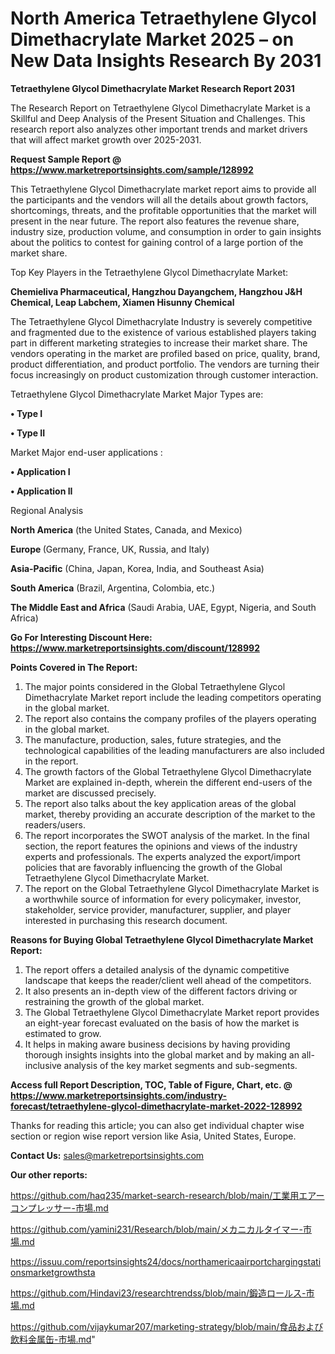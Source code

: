 # North America Tetraethylene Glycol Dimethacrylate Market 2025 – on New Data Insights Research By 2031

<strong>Tetraethylene Glycol Dimethacrylate Market Research Report 2031</strong>

The Research Report on Tetraethylene Glycol Dimethacrylate Market is a Skillful and Deep Analysis of the Present Situation and Challenges. This research report also analyzes other important trends and market drivers that will affect market growth over 2025-2031.

<strong>Request Sample Report @ <a href=https://www.marketreportsinsights.com/sample/128992>https://www.marketreportsinsights.com/sample/128992</a></strong>

This Tetraethylene Glycol Dimethacrylate market report aims to provide all the participants and the vendors will all the details about growth factors, shortcomings, threats, and the profitable opportunities that the market will present in the near future. The report also features the revenue share, industry size, production volume, and consumption in order to gain insights about the politics to contest for gaining control of a large portion of the market share.

Top Key Players in the Tetraethylene Glycol Dimethacrylate Market:

<strong>Chemieliva Pharmaceutical, Hangzhou Dayangchem, Hangzhou J&H Chemical, Leap Labchem, Xiamen Hisunny Chemical</strong>

The Tetraethylene Glycol Dimethacrylate Industry is severely competitive and fragmented due to the existence of various established players taking part in different marketing strategies to increase their market share. The vendors operating in the market are profiled based on price, quality, brand, product differentiation, and product portfolio. The vendors are turning their focus increasingly on product customization through customer interaction.

Tetraethylene Glycol Dimethacrylate Market Major Types are:

<strong>• Type I

• Type II</strong>

Market Major end-user applications :

<strong>• Application I

• Application II</strong>

Regional Analysis

</u><strong><b>North America</b></strong> (the United States, Canada, and Mexico)

<strong><b>Europe </b></strong>(Germany, France, UK, Russia, and Italy)

<strong><b>Asia-Pacific</b></strong> (China, Japan, Korea, India, and Southeast Asia)

<strong><b>South America</b></strong> (Brazil, Argentina, Colombia, etc.)

<strong><b>The Middle East and Africa</b></strong> (Saudi Arabia, UAE, Egypt, Nigeria, and South Africa)

<strong>Go For Interesting Discount Here: <a href=https://www.marketreportsinsights.com/discount/128992>https://www.marketreportsinsights.com/discount/128992</a></strong>

<strong>Points Covered in The Report:</strong>
<ol>
  <li>The major points considered in the Global Tetraethylene Glycol Dimethacrylate Market report include the leading competitors operating in the global market.</li>
  <li>The report also contains the company profiles of the players operating in the global market.</li>
  <li>The manufacture, production, sales, future strategies, and the technological capabilities of the leading manufacturers are also included in the report.</li>
  <li>The growth factors of the Global Tetraethylene Glycol Dimethacrylate Market are explained in-depth, wherein the different end-users of the market are discussed precisely.</li>
  <li>The report also talks about the key application areas of the global market, thereby providing an accurate description of the market to the readers/users.</li>
  <li>The report incorporates the SWOT analysis of the market. In the final section, the report features the opinions and views of the industry experts and professionals. The experts analyzed the export/import policies that are favorably influencing the growth of the Global Tetraethylene Glycol Dimethacrylate Market.</li>
  <li>The report on the Global Tetraethylene Glycol Dimethacrylate Market is a worthwhile source of information for every policymaker, investor, stakeholder, service provider, manufacturer, supplier, and player interested in purchasing this research document.</li>
</ol>
<strong>Reasons for Buying Global Tetraethylene Glycol Dimethacrylate Market Report:</strong>

<ol>
  <li>The report offers a detailed analysis of the dynamic competitive landscape that keeps the reader/client well ahead of the competitors.</li>
  <li>It also presents an in-depth view of the different factors driving or restraining the growth of the global market.</li>
  <li>The Global Tetraethylene Glycol Dimethacrylate Market report provides an eight-year forecast evaluated on the basis of how the market is estimated to grow.</li>
  <li>It helps in making aware business decisions by having providing thorough insights insights into the global market and by making an all-inclusive analysis of the key market segments and sub-segments.</li>
</ol>
<strong>Access full Report Description, TOC, Table of Figure, Chart, etc. @ <a href=https://www.marketreportsinsights.com/industry-forecast/tetraethylene-glycol-dimethacrylate-market-2022-128992>https://www.marketreportsinsights.com/industry-forecast/tetraethylene-glycol-dimethacrylate-market-2022-128992</a></strong>


Thanks for reading this article; you can also get individual chapter wise section or region wise report version like Asia, United States, Europe.

<strong>Contact Us:</strong>
sales@marketreportsinsights.com

<strong>Our other reports:</strong>

<a href=https://github.com/haq235/market-search-research/blob/main/工業用エアーコンプレッサー-市場.md>https://github.com/haq235/market-search-research/blob/main/工業用エアーコンプレッサー-市場.md</a>

<a href=https://github.com/yamini231/Research/blob/main/メカニカルタイマー-市場.md>https://github.com/yamini231/Research/blob/main/メカニカルタイマー-市場.md</a>

<a href=https://issuu.com/reportsinsights24/docs/northamericaairportchargingstationsmarketgrowthsta>https://issuu.com/reportsinsights24/docs/northamericaairportchargingstationsmarketgrowthsta</a>

<a href=https://github.com/Hindavi23/researchtrendss/blob/main/鍛造ロールス-市場.md>https://github.com/Hindavi23/researchtrendss/blob/main/鍛造ロールス-市場.md</a>

<a href=https://github.com/vijaykumar207/marketing-strategy/blob/main/食品および飲料金属缶-市場.md>https://github.com/vijaykumar207/marketing-strategy/blob/main/食品および飲料金属缶-市場.md</a>"
